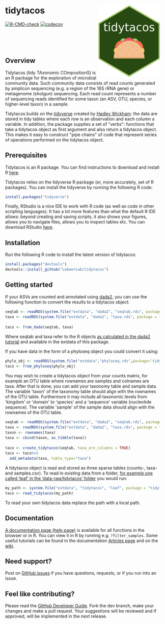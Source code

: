 tidytacos <img src="man/figures/logo.png" align="right" width="200"/>
======================
[![R-CMD-check](https://github.com/LebeerLab/tidytacos/actions/workflows/R-CMD-check.yaml/badge.svg)](https://github.com/LebeerLab/tidytacos/actions/workflows/R-CMD-check.yaml)
[![codecov](https://codecov.io/gh/LebeerLab/tidytacos/graph/badge.svg?token=532YS16DXU)](https://codecov.io/gh/LebeerLab/tidytacos)
<br><br><br><br><br>

## Overview

Tidytacos (tidy TAxonomic COmpositionS) is an R package for the exploration of microbial community data. Such community data consists of read counts generated by amplicon sequencing (e.g. a region of the 16S rRNA gene) or metagenome (shotgun) sequencing. Each read count represents a number of sequencing reads identified for some taxon (an ASV, OTU, species, or higher-level taxon) in a sample. 

Tidytacos builds on the [tidyverse](https://www.tidyverse.org/) created by [Hadley Wickham](http://hadley.nz/): the data are stored in tidy tables where each row is an observation and each column a variable. In addition, the package supplies a set of "verbs": functions that take a tidytacos object as first argument and also return a tidytacos object. This makes it easy to construct "pipe chains" of code that represent series of operations performed on the tidytacos object. 

## Prerequisites 

Tidytacos is an R package. You can find instructions to download and install R [here](https://cran.r-project.org/).

Tidytacos relies on the tidyverse R package (or, more accurately, set of R packages). You can install the tidyverse by running the following R code: 

```R
install.packages("tidyverse")
```

Finally, RStudio is a nice IDE to work with R code (as well as code in other scripting languages). It has a lot more features than what the default R IDE allows: beyond creating and saving scripts, it also shows your figures, allows you to navigate files, allows you to inspect tables etc. You can download RStudio [here](https://posit.co/downloads/). 

## Installation

Run the following R code to install the latest version of tidytacos: 

```R
install.packages("devtools")
devtools::install_github("LebeerLab/tidytacos")
```

## Getting started

If your ASVs are counted and annotated using [dada2](https://benjjneb.github.io/dada2/), you can use the following function to convert the results to a tidytacos object:
```R
seqtab <- readRDS(system.file("extdata", "dada2", "seqtab.rds", package = "tidytacos"))
taxa <- readRDS(system.file("extdata", "dada2", "taxa.rds", package = "tidytacos"))

taco <- from_dada(seqtab, taxa)

```
Where seqtab and taxa refer to the R objects [as calculated in the dada2 tutorial](https://benjjneb.github.io/dada2/tutorial.html) and available in the extdata of this package.

If you have data in the form of a phyloseq object you could convert it using:
```R
phylo_obj <- readRDS(system.file("extdata","phyloseq.rds",package='tidytacos'))
taco <- from_phyloseq(phylo_obj)
```

You may wish to create a tidytacos object from your counts matrix, for example an OTU table where rownames are samples and colnames are taxa. After that is done, you can add your taxonomy table and sample data. The variable 'taxon' of the taxonomy table should align with the rownames of the OTU table. Furthermore it may include all taxonomic levels from 'kingdom' or 'domain' to 'species' and a 'sequence' variable (nucleotide sequence). The variable 'sample' of the sample data should align with the rownames of the OTU table.
```R
seqtab <- readRDS(system.file("extdata", "dada2", "seqtab.rds", package = "tidytacos"))
taxa <- readRDS(system.file("extdata", "dada2", "taxa.rds", package = "tidytacos"))
taxon <- rownames(taxa)
taxa <- cbind(taxon, as_tibble(taxa))

taco <- create_tidytacos(seqtab, taxa_are_columns = TRUE)
taco <- taco%>%
  add_metadata(taxa, table_type="taxa")
```

A tidytacos object is read and stored as three sparse tables (counts-, taxa- and samples.csv). 
To read in existing data from a folder, [for example one called ‘leaf’ in the ‘data-raw/tidytacos’ folder](https://github.com/LebeerLab/tidytacos/tree/dev/data-raw/tidytacos/leaf) you would run:
```R
my_path <- system.file("extdata", "tidytacos", "leaf", package = "tidytacos")
taco <- read_tidytacos(my_path)
```
To read your own tidytacos data replace the path with a local path.


## Documentation

[A documentation page (help page)](https://lebeerlab.github.io/tidytacos/reference/index.html) is available for all functions in the browser or in R. You can view it in R by running e.g. `?filter_samples`. Some useful tutorials can be found in the documentation [Articles page](https://lebeerlab.github.io/tidytacos/articles/index.html) and on the [wiki](https://github.com/LebeerLab/tidytacos/wiki). 

## Need support?

Post on [GitHub issues](https://github.com/LebeerLab/tidytacos/issues) if you have questions, requests, or if you run into an issue.

## Feel like contributing?

Please read the [GitHub Developer Guide](https://github.com/LebeerLab/tidytacos/wiki/Developer-Guide). Fork the dev branch, make your changes and make a pull request. Your suggestions will be reviewed and if approved, will be implemented in the next release.

